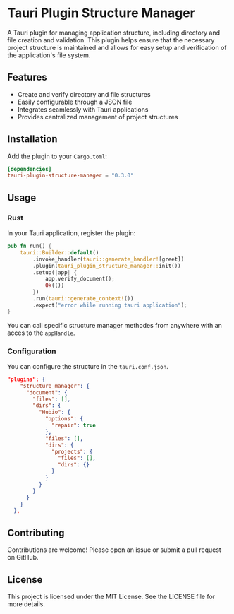 # Tauri Plugin Structure Manager

A Tauri plugin for managing application structure, including directory and file creation and validation. This plugin helps ensure that the necessary project structure is maintained and allows for easy setup and verification of the application's file system.

## Features

- Create and verify directory and file structures
- Easily configurable through a JSON file
- Integrates seamlessly with Tauri applications
- Provides centralized management of project structures

## Installation

Add the plugin to your `Cargo.toml`:

```toml
[dependencies]
tauri-plugin-structure-manager = "0.3.0"
```

## Usage

### Rust

In your Tauri application, register the plugin:

```rust
pub fn run() {
    tauri::Builder::default()
        .invoke_handler(tauri::generate_handler![greet])
        .plugin(tauri_plugin_structure_manager::init())
        .setup(|app| {
            app.verify_document();
            Ok(())
        })
        .run(tauri::generate_context!())
        .expect("error while running tauri application");
}
```

You can call specific structure manager methodes from anywhere with an acces to the `appHandle`.

### Configuration

You can configure the structure in the `tauri.conf.json`.

```json
"plugins": {
    "structure_manager": {
      "document": {
        "files": [],
        "dirs": {
          "Hubio": {
            "options": {
              "repair": true
            },
            "files": [],
            "dirs": {
              "projects": {
                "files": [],
                "dirs": {}
              }
            }
          }
        }
      }
    }
  },
```

## Contributing

Contributions are welcome! Please open an issue or submit a pull request on GitHub.

## License

This project is licensed under the MIT License. See the LICENSE file for more details.